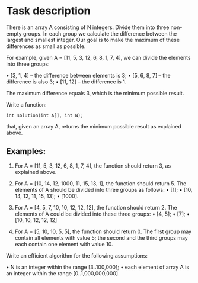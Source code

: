 # Task description

There is an array A consisting of N integers. Divide them into three non-empty groups. In each group we calculate the difference between the largest and smallest integer. Our goal is to make the maximum of these differences as small as possible.

For example, given A = [11, 5, 3, 12, 6, 8, 1, 7, 4], we can divide the elements into three groups:

• [3, 1, 4] – the difference between elements is 3;
• [5, 6, 8, 7] – the difference is also 3;
• [11, 12] – the difference is 1.

The maximum difference equals 3, which is the minimum possible result.

Write a function:

```
int solution(int A[], int N);
```

that, given an array A, returns the minimum possible result as explained above.

## Examples:

1. For A = [11, 5, 3, 12, 6, 8, 1, 7, 4], the function should return 3, as explained above.

2. For A = [10, 14, 12, 1000, 11, 15, 13, 1], the function should return 5. The elements of A should be divided into three groups as follows:
   • [1];
   • [10, 14, 12, 11, 15, 13];
   • [1000].

3. For A = [4, 5, 7, 10, 10, 12, 12, 12], the function should return 2. The elements of A could be divided into these three groups:
   • [4, 5];
   • [7];
   • [10, 10, 12, 12, 12]

4. For A = [5, 10, 10, 5, 5], the function should return 0. The first group may contain all elements with value 5; the second and the third groups may each contain one element with value 10.

Write an efficient algorithm for the following assumptions:

• N is an integer within the range [3..100,000];
• each element of array A is an integer within the range [0..1,000,000,000].
